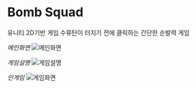 # Bomb Squad
유니티 2D기반 게임
수류탄이 터지기 전에 클릭하는 간단한 순발력 게임

*메인화면*
![메인화면](https://user-images.githubusercontent.com/80314460/174266042-6e8ed81f-e32f-4ad3-877b-d714b2839753.png)

*게임설명*
![게임설명](https://user-images.githubusercontent.com/80314460/174265626-77eb6135-9edd-4428-891e-ccbb459e7f17.png)

*인게임*
![게임화면](https://user-images.githubusercontent.com/80314460/174266089-da531b8f-5b70-4779-a331-83920297bd4f.png)
